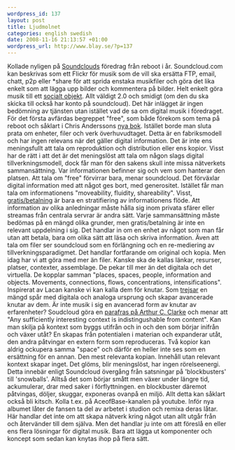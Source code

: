 ```yaml
--- 
wordpress_id: 137 
layout: post
title: Ljudmolnet 
categories: english swedish 
date: 2008-11-16 21:13:57 +01:00 
wordpress_url: http://www.blay.se/?p=137 
---
```


Kollade nyligen på [Soundclouds](http://www.soundcloud.com) föredrag från reboot i år. Soundcloud.com kan beskrivas som ett Flickr för musik som de vill ska ersätta FTP, email, chatt, p2p eller *share för att sprida enstaka musikfiler och göra det lika enkelt som att lägga upp bilder och kommentera på bilder. Helt enkelt göra musik till ett [socialt objekt](http://www.blay.se/2008/10/06/sociala-objekt-nodal-points-och-panspektronism/). Allt väldigt 2.0 och smidigt (om den du ska skicka till också har konto på soundcloud). Det här inlägget är ingen bedömning av tjänsten utan istället vad de sa om digital musik i föredraget. För det första avfärdas begreppet "free", som både förekom som tema på reboot och såklart i Chris Anderssons [nya bok](http://www.wired.com/techbiz/it/magazine/16-03/ff_free). Istället borde man sluta prata om enheter, filer och verk överhuvudtaget. Detta är en fabriksmodell och har ingen relevans när det gäller digital information. Det är inte ens meningsfullt att tala om reproduktion och distribution eller ens kopior. Visst har de rätt i att det är det meningslöst att tala om någon slags digital tillverkningsmodell, dock får man för den sakens skull inte missa nätverkets sammansättning. Var informationen befinner sig och vem som hanterar den platsen. Att tala om "free" förvirrar bara, menar soundcloud. Det förväxlar digital information med att något ges bort, med generositet. Istället får man tala om informationens "moveability, fluidity, shareability". Visst, [gratis/betalning](http://www.piratbyran.org/valborg/) är bara en stratifiering av informationens flöde. Att information av olika anledningar måste hålla sig inom privata sfärer eller streamas från centrala servrar är andra sätt. Varje sammansättning måste bedömas på en mängd olika grunder, men gratis/betalning är inte en relevant uppdelning i sig. Det handlar in om en enhet av något som man får utan att betala, bara om olika sätt att läsa och skriva information. Även att tala om filer ser soundcloud som en förlängning och en re-mediering av tillverkningsparadigmet. Det handlar fortfarande om original och kopia. Men idag har vi att göra med mer än filer. Kanske ska de kallas länkar, resurser, platser, contexter, assemblage. De pekar till mer än det digitala och det virtuella. De kopplar samman "places, spaces, people, information and objects. Movements, connections, flows, concentrations, intensifications". Inspirerat av Lacan kanske vi kan kalla dem för knutar. Som [trejsar](http://www.blay.se/2008/11/16/forslag-till-nytt-ord/) en mängd spår med digitala och analoga ursprung och skapar avancerade knutar av dem. Är inte musik i sig en avancerad form av knutar av erfarenheter? Soudcloud göra en [parafras på Arthur C. Clarke](http://www.google.se/search?q=Any+sufficiently+advanced+technology+is+indistinguishable+from+magic) och menar att "Any sufficiently interesting context is indistingushable from content". Kan man skilja på kontext som byggs utifrån och in och den som börjar inifrån och växer utåt? En skapas från potentialen i materian och expanderar utåt, den andra påtvingar en extern form som reproduceras. Två kopior kan aldrig ockupera samma "space" och därför en heller inte ses som en ersättning för en annan. Den mest relevanta kopian. Innehåll utan relevant kontext skapar inget. Det glöms, blir meningslöst, har ingen rörelseenergi. Detta innebär enligt Soundcloud övergång från satsningar på 'blockbusters' till 'snowballs'. Alltså det som börjar smått men växer under längre tid, ackumulerar, drar med saker i förflyttningen. en blockbuster däremot påtvingas, döljer, skuggar, exponeras ovanpå en miljö. Allt detta kan såklart också bli kitsch. Kolla t.ex. på AceofBase-kanalen på youtube. Inför nya albumet låter de fansen ta del av arbetet i studion och remixa deras låtar. Här handlar det inte om att skapa nätverk kring något utan allt utgår från och återvänder till dem själva. Men det handlar ju inte om att föreslå en eller ens flera lösningar för digital musik. Bara att lägga ut komponenter och koncept som sedan kan knytas ihop på flera sätt. 